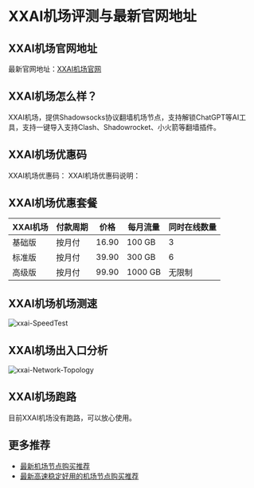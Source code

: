 # XXAI机场评测与最新官网地址

## XXAI机场官网地址
最新官网地址：[XXAI机场官网](https://jd123.affxc.com/xxai/)

## XXAI机场怎么样？
XXAI机场，提供Shadowsocks协议翻墙机场节点，支持解锁ChatGPT等AI工具，支持一键导入支持Clash、Shadowrocket、小火箭等翻墙插件。

## XXAI机场优惠码
XXAI机场优惠码：
XXAI机场优惠码说明：

## XXAI机场优惠套餐

| XXAI机场 | 付款周期 | 价格    | 每月流量    | 同时在线数量 |
|--------|------|-------|---------|--------|
| 基础版    | 按月付  | 16.90 | 100 GB  | 3      |
| 标准版    | 按月付  | 39.90 | 300 GB  | 6      |
| 高级版    | 按月付  | 99.90 | 1000 GB | 无限制    |

## XXAI机场机场测速

![xxai-SpeedTest](https://github.com/user-attachments/assets/e9c2c01d-6318-41b1-ae2a-90395ec3bd72)


## XXAI机场出入口分析

![xxai-Network-Topology](https://github.com/user-attachments/assets/9ab021ba-2fb7-4229-aae9-001941ef3abf)


## XXAI机场跑路
目前XXAI机场没有跑路，可以放心使用。

## 更多推荐
 - [最新机场节点购买推荐](https://github.com/jiedian123com)
 - [最新高速稳定好用的机场节点购买推荐](https://www.jiedian123.com/?utm_source=github&utm_medium=jiedian123com-details)
